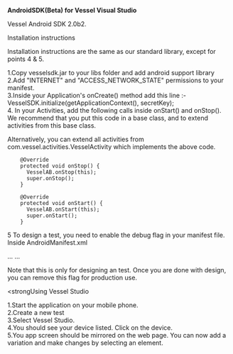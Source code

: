 <strong>AndroidSDK(Beta) for Vessel Visual Studio</strong>

Vessel Android SDK 2.0b2.

Installation instructions

Installation instructions are the same as our standard library, except for points 4 & 5.

1.Copy vesselsdk.jar to your libs folder and add android support library<br>
2.Add "INTERNET" and "ACCESS_NETWORK_STATE" permissions to your manifest.<br>
3.Inside your Application's onCreate() method add this line :- VesselSDK.initialize(getApplicationContext(), secretKey);<br>
4. In your Activities, add the following calls inside onStart() and onStop(). We recommend that you put this code in a base class, and to extend activities from this base class. <br>

Alternatively, you can extend all activities from com.vessel.activities.VesselActivity which implements the above code.
        
        
        @Override
        protected void onStop() {
          VesselAB.onStop(this);
          super.onStop();
        }

        @Override
        protected void onStart() {
          VesselAB.onStart(this);
          super.onStart();
        }

5 To design a test, you need to enable the debug flag in your manifest file. Inside AndroidManifest.xml

<application
        android:icon="@drawable/ic_launcher"
        android:label="@string/app_name"
        android:theme="@style/AppTheme"
        android:name="name.app"
        android:debuggable="true">
...
...
</application>

Note that this is only for designing an test. Once you are done with design, you can remove this flag for production use.

<strongUsing Vessel Studio</strong>

1.Start the application on your mobile phone.<br>
2.Create a new test<br>
3.Select Vessel Studio.<br>
4.You should see your device listed. Click on the device.<br>
5.You app screen should be mirrored on the web page. You can now add a variation and make changes by selecting an element.
